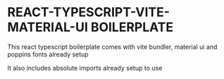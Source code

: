 # REACT-TYPESCRIPT-VITE-MATERIAL-UI BOILERPLATE

This react typescript boilerplate comes with vite bundler, material ui and poppins fonts already setup

It also includes absolute imports already setup to use
